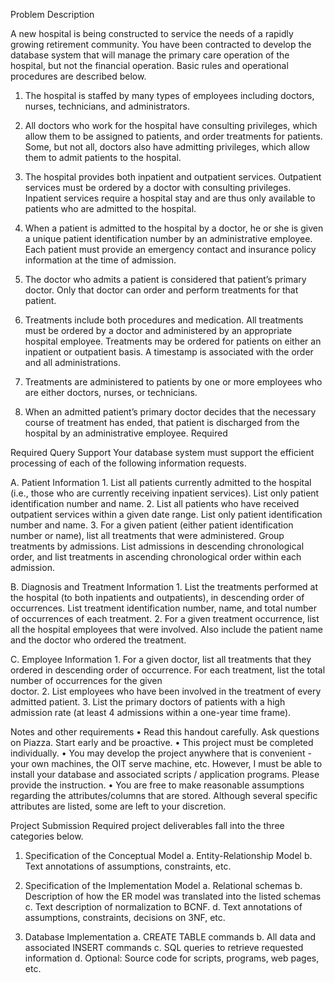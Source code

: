 Problem Description

A new hospital is being constructed to service the needs of a rapidly growing retirement community. You have been contracted to develop the database system that will manage the 
primary care operation of the hospital, but not the financial operation. Basic rules and operational procedures are described below.

1.  The hospital is staffed by many types of employees including doctors, nurses, technicians, and administrators.

2.  All doctors who work for the hospital have consulting privileges, which allow them to be assigned to patients, and order treatments for patients. Some, but not all, doctors       also have admitting privileges, which allow them to admit patients to the hospital.

3.  The hospital provides both inpatient and outpatient services. Outpatient services must be ordered by a doctor with consulting privileges. Inpatient services require a hospital
    stay and are thus only available to patients who are admitted to the hospital.
    
4.  When a patient is admitted to the hospital by a doctor, he or she is given a unique patient identification number by an administrative employee. Each patient must provide an
    emergency contact and insurance policy information at the time of admission.

5.  The doctor who admits a patient is considered that patient’s primary doctor. Only that doctor can order and perform treatments for that patient.

6.  Treatments include both procedures and medication. All treatments must be ordered by a doctor and administered by an appropriate hospital employee. Treatments may be ordered       for patients on either an inpatient or outpatient basis. A timestamp is associated with the order and all administrations.

7.  Treatments are administered to patients by one or more employees who are either doctors, nurses, or technicians.

8.  When an admitted patient’s primary doctor decides that the necessary course of treatment has ended, that patient is discharged from the hospital by an administrative employee.
    Required

Required Query Support
Your database system must support the efficient processing of each of the following information requests.

A. Patient Information
    1. List all patients currently admitted to the hospital (i.e., those who are currently receiving inpatient services). List only patient identification number and name.
    2. List all patients who have received outpatient services within a given date range. List only patient identification number and name.
    3. For a given patient (either patient identification number or name), list all treatments that were administered. Group treatments by admissions. List admissions in
       descending chronological order, and list treatments in ascending chronological order within each admission.
       
B. Diagnosis and Treatment Information
    1. List the treatments performed at the hospital (to both inpatients and outpatients), in descending order of occurrences. List treatment identification number, name,
    and total number of occurrences of each treatment.
    2. For a given treatment occurrence, list all the hospital employees that were involved. Also include the patient name and the doctor who ordered the treatment.
    
C. Employee Information
    1. For a given doctor, list all treatments that they ordered in descending order of occurrence. For each treatment, list the total number of occurrences for the given       
    doctor.
    2. List employees who have been involved in the treatment of every admitted patient.
    3. List the primary doctors of patients with a high admission rate (at least 4 admissions within a
       one-year time frame).
       
Notes and other requirements
    • Read this handout carefully. Ask questions on Piazza. Start early and be proactive.
    • This project must be completed individually.
    • You may develop the project anywhere that is convenient - your own machines, the OIT serve machine, etc. However, I must be able to install your database and associated
    scripts / application programs. Please provide the instruction.
    • You are free to make reasonable assumptions regarding the attributes/columns that are stored.
    Although several specific attributes are listed, some are left to your discretion.
    
Project Submission
Required project deliverables fall into the three categories below.
1. Specification of the Conceptual Model
    a. Entity-Relationship Model
    b. Text annotations of assumptions, constraints, etc.
    
2. Specification of the Implementation Model
    a. Relational schemas
    b. Description of how the ER model was translated into the listed schemas
    c. Text description of normalization to BCNF.
    d. Text annotations of assumptions, constraints, decisions on 3NF, etc.
    
3. Database Implementation
    a. CREATE TABLE commands
    b. All data and associated INSERT commands
    c. SQL queries to retrieve requested information
    d. Optional: Source code for scripts, programs, web pages, etc.
